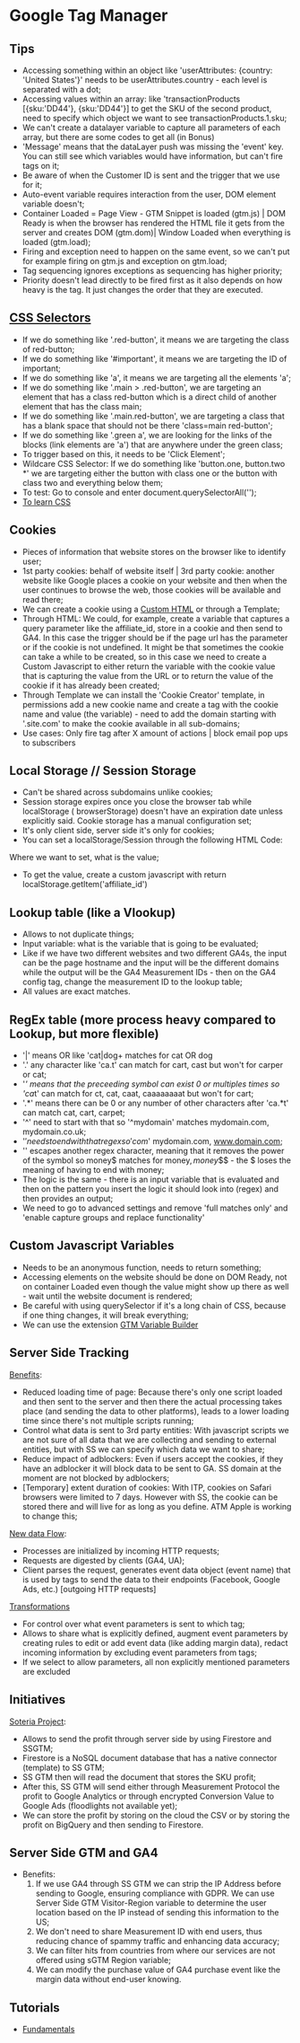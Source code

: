 # Google Tag Manager

## Tips
- Accessing something within an object like 'userAttributes: {country: 'United States'}' needs to be userAttributes.country - each level is separated with a dot;
- Accessing values within an array: like 'transactionProducts [{sku:'DD44'}, {sku:'DD44'}] to get the SKU of the second product, need to specify which object we want to see transactionProducts.1.sku;
- We can't create a datalayer variable to capture all parameters of each array, but there are some codes to get all (in Bonus)
- 'Message' means that the dataLayer push was missing the 'event' key. You can still see which variables would have information, but can't fire tags on it;
- Be aware of when the Customer ID is sent and the trigger that we use for it;
- Auto-event variable requires interaction from the user, DOM element variable doesn't;
- Container Loaded = Page View - GTM Snippet is loaded (gtm.js) | DOM Ready is when the browser has rendered the HTML file it gets from the server and creates DOM (gtm.dom)| Window Loaded when everything is loaded (gtm.load);
- Firing and exception need to happen on the same event, so we can't put for example firing on gtm.js and exception on gtm.load;
- Tag sequencing ignores exceptions as sequencing has higher priority;
- Priority doesn't lead directly to be fired first as it also depends on how heavy is the tag. It just changes the order that they are executed.

## [CSS Selectors](https://www.simoahava.com/gtm-tips/10-useful-css-selectors/)
- If we do something like '.red-button', it means we are targeting the class of red-button;
- If we do something like '#important', it means we are targeting the ID of important;
- If we do something like 'a', it means we are targeting all the elements 'a';
- If we do something like '.main > .red-button', we are targeting an element that has a class red-button which is a direct child of another element that has the class main;
- If we do something like '.main.red-button', we are targeting a class that has a blank space that should not be there 'class=main red-button';
- If we do something like '.green a', we are looking for the links of the blocks (link elements are 'a') that are anywhere under the green class;
- To trigger based on this, it needs to be 'Click Element';
- Wildcare CSS Selector: If we do something like 'button.one, button.two *' we are targeting either the button with class one or the button with class two and everything below them;
- To test: Go to console and enter document.querySelectorAll('');
- [To learn CSS](https://flukeout.github.io/)

## Cookies
- Pieces of information that website stores on the browser like to identify user;
- 1st party cookies: behalf of website itself | 3rd party cookie: another website like Google places a cookie on your website and then when the user continues to browse the web, those cookies will be available and read there;
- We can create a cookie using a [Custom HTML](https://www.analyticsmania.com/post/cookies-with-google-tag-manager/) or through a Template;
- Through HTML: We could, for example, create a variable that captures a query parameter like the affiliate_id, store in a cookie and then send to GA4. In this case the trigger should be if the page url has the parameter or if the cookie is not undefined. It might be that sometimes the cookie can take a while to be created, so in this case we need to create a Custom Javascript to either return the variable with the cookie value that is capturing the value from the URL or to return the value of the cookie if it has already been created;
- Through Template we can install the 'Cookie Creator' template, in permissions add a new cookie name and create a tag with the cookie name and value (the variable) - need to add the domain starting with '.site.com' to make the cookie available in all sub-domains;
- Use cases: Only fire tag after X amount of actions | block email pop ups to subscribers

## Local Storage // Session Storage
- Can't be shared across subdomains unlike cookies;
- Session storage expires once you close the browser tab while localStorage ( browserStorage) doesn't have an expiration date unless explicitly said. Cookie storage has a manual configuration set;
- It's only client side, server side it's only for cookies;
- You can set a localStorage/Session through the following HTML Code:
 <script> localStorage.setItem('affiliate_id', {{url - affiliate_id}}) </script>
  Where we want to set, what is the value;
- To get the value, create a custom javascript with return localStorage.getItem('affiliate_id') 

## Lookup table (like a Vlookup)
- Allows to not duplicate things;
- Input variable: what is the variable that is going to be evaluated;
- Like if we have two different websites and two different GA4s, the input can be the page hostname and the input will be the different domains while the output will be the GA4 Measurement IDs - then on the GA4 config tag, change the measurement ID to the lookup table;
- All values are exact matches.

## RegEx table (more process heavy compared to Lookup, but more flexible)
- '|' means OR like 'cat|dog+ matches for cat OR dog
- '.' any character like 'ca.t' can match for cart, cast but won't for carper or cat;
- '*' means that the preceeding symbol can exist 0 or multiples times so 'ca*t' can match for ct, cat, caat, caaaaaaaat but won't for cart;
- '.*' means there can be 0 or any number of other characters after 'ca.*t' can match cat, cart, carpet;
- '^' need to start with that so '^mydomain' matches mydomain.com, mydomain.co.uk;
- '$' needs to end with that regex so 'com$' mydomain.com, www.domain.com;
- '\' escapes another regex character, meaning that it removes the power of the symbol so money\$ matches for money$, money$$$ - the $ loses the meaning of having to end with money;
- The logic is the same - there is an input variable that is evaluated and then on the pattern you insert the logic it should look into (regex) and then provides an output;
- We need to go to advanced settings and remove 'full matches only' and 'enable capture groups and replace functionality'

## Custom Javascript Variables
- Needs to be an anonymous function, needs to return something;
- Accessing elements on the website should be done on DOM Ready, not on container Loaded even though the value might show up there as well - wait until the website document is rendered;
- Be careful with using querySelector if it's a long chain of CSS, because if one thing changes, it will break everything;
- We can use the extension [GTM Variable Builder](https://chrome.google.com/webstore/detail/gtm-variable-builder/feeboihdgpananoagfmbohoogoncndba/related?hl=en)

## Server Side Tracking
[Benefits](https://www.analyticsmania.com/post/introduction-to-google-tag-manager-server-side-tagging/):
- Reduced loading time of page: Because there's only one script loaded and then sent to the server and then there the actual processing takes place (and sending the data to other platforms), leads to a lower loading time since there's not multiple scripts running;
- Control what data is sent to 3rd party entities: With javascript scripts we are not sure of all data that we are collecting and sending to external entities, but with SS we can specify which data we want to share;
- Reduce impact of adblockers: Even if users accept the cookies, if they have an adblocker it will block data to be sent to GA. SS domain at the moment are not blocked by adblockers;
- [Temporary] extent duration of cookies: With ITP, cookies on Safari browsers were limited to 7 days. However with SS, the cookie can be stored there and will live for as long as you define. ATM Apple is working to change this;

[New data Flow](https://www.simoahava.com/analytics/server-side-tagging-google-tag-manager/):
- Processes are initialized by incoming HTTP requests;
- Requests are digested by clients (GA4, UA);
- Client parses the request, generates event data object (event name) that is used by tags to send the data to their endpoints (Facebook, Google Ads, etc.) [outgoing HTTP requests]

[Transformations](https://developers.google.com/tag-platform/tag-manager/server-side/transformations?hl=en)
- For control over what event parameters is sent to which tag;
- Allows to share what is explicitly defined, augment event parameters by creating rules to edit or add event data (like adding margin data), redact incoming information by excluding event parameters from tags;
- If we select to allow parameters, all non explicitly mentioned parameters are excluded 

## Initiatives
[Soteria Project](https://github.com/google/gps_soteria):
- Allows to send the profit through server side by using Firestore and SSGTM;
- Firestore is a NoSQL document database that has a native connector (template) to SS GTM;
- SS GTM then will read the document that stores the SKU profit;
- After this, SS GTM will send either through Measurement Protocol the profit to Google Analytics or through encrypted Conversion Value to Google Ads (floodlights not available yet);
- We can store the profit by storing on the cloud the CSV or by storing the profit on BigQuery and then sending to Firestore.

## Server Side GTM and GA4
- Benefits:
  1) If we use GA4 through SS GTM we can strip the IP Address before sending to Google, ensuring compliance with GDPR. We can use Server Side GTM Visitor-Region variable to determine the user location based on the IP instead of sending this information to the US;
  2) We don't need to share Measurement ID with end users, thus reducing chance of spammy traffic and enhancing data accuracy;
  3) We can filter hits from countries from where our services are not offered using sGTM Region variable;
  4) We can modify the purchase value of GA4 purchase event like the margin data without end-user knowing.

## Tutorials
- [Fundamentals](https://developers.google.com/tag-platform/learn/sst-fundamentals?utm_source=convertkit&utm_medium=email&utm_campaign=Some%20excellent%20resources%20for%20technical%20marketing...%20%E2%80%93%20Simmer%20Newsletter%20%2351%20-%2010283594)
